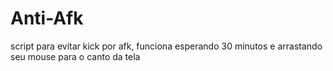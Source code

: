 # Anti-Afk
script para evitar kick por afk, funciona esperando 30 minutos e arrastando seu mouse para o canto da tela
